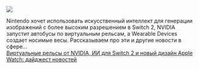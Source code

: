 <!--2025-03-22 09:36:04-->
<div class="yb">
  <div class="rss smaller1 habr"><img src="https://habrastorage.org/getpro/habr/upload_files/0c3/506/939/0c3506939c3001fed3fc41533543e24b.png" /><p>Nintendo хочет использовать искусственный интеллект для генерации изображений с более высоким разрешением в Switch 2, NVIDIA запустит автобусы по виртуальным рельсам, а Wearable Devices создает носимые весы. Рассказываем про эти и другие новости в сфере... <br><a class="light" href="https://habr.com/ru/companies/onlinepatent/news/893226/?utm_source=habrahabr&utm_medium=rss&utm_campaign=893226">Виртуальные рельсы от NVIDIA, ИИ для Switch 2 и новый дизайн Apple Watch: дайджест новостей</a></div>
</div>
